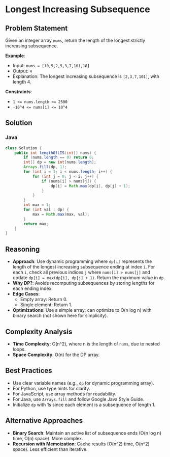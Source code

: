 # Longest Increasing Subsequence

## Problem Statement
Given an integer array `nums`, return the length of the longest strictly increasing subsequence.

**Example**:
- Input: `nums = [10,9,2,5,3,7,101,18]`
- Output: `4`
- Explanation: The longest increasing subsequence is `[2,3,7,101]`, with length 4.

**Constraints**:
- `1 <= nums.length <= 2500`
- `-10^4 <= nums[i] <= 10^4`

## Solution

### Java
```java
class Solution {
    public int lengthOfLIS(int[] nums) {
        if (nums.length == 0) return 0;
        int[] dp = new int[nums.length];
        Arrays.fill(dp, 1);
        for (int i = 1; i < nums.length; i++) {
            for (int j = 0; j < i; j++) {
                if (nums[i] > nums[j]) {
                    dp[i] = Math.max(dp[i], dp[j] + 1);
                }
            }
        }
        int max = 1;
        for (int val : dp) {
            max = Math.max(max, val);
        }
        return max;
    }
}
```

## Reasoning
- **Approach**: Use dynamic programming where `dp[i]` represents the length of the longest increasing subsequence ending at index `i`. For each `i`, check all previous indices `j` where `nums[i] > nums[j]` and update `dp[i] = max(dp[i], dp[j] + 1)`. Return the maximum value in `dp`.
- **Why DP?**: Avoids recomputing subsequences by storing lengths for each ending index.
- **Edge Cases**:
  - Empty array: Return 0.
  - Single element: Return 1.
- **Optimizations**: Use a simple array; can optimize to O(n log n) with binary search (not shown here for simplicity).

## Complexity Analysis
- **Time Complexity**: O(n^2), where n is the length of `nums`, due to nested loops.
- **Space Complexity**: O(n) for the DP array.

## Best Practices
- Use clear variable names (e.g., `dp` for dynamic programming array).
- For Python, use type hints for clarity.
- For JavaScript, use array methods for readability.
- For Java, use `Arrays.fill` and follow Google Java Style Guide.
- Initialize `dp` with 1s since each element is a subsequence of length 1.

## Alternative Approaches
- **Binary Search**: Maintain an active list of subsequence ends (O(n log n) time, O(n) space). More complex.
- **Recursion with Memoization**: Cache results (O(n^2) time, O(n^2) space). Less efficient than iterative.